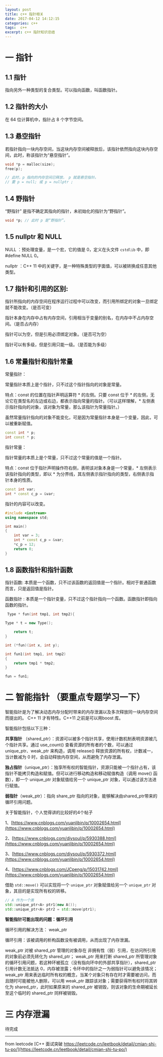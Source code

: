 ```yaml
---
layout: post
title: c++ 指针相关
date: 2017-04-12 14:12:15
categories: c++ 
tags:  c++  
excerpt: c++ 指针知识总结
---
```


# 一 指针

## 1.1  指针

指向另外一种类型的复合类型。可以指向函数，叫函数指针。

## 1.2 指针的大小

在 64 位计算机中，指针占 8 个字节空间。

## 1.3 悬空指针 

若指针指向一块内存空间，当这块内存空间被释放后，该指针依然指向这块内存空间，此时，称该指针为“悬空指针”。

```c++
void *p = malloc(size); 
free(p); 

// 此时，p 指向的内存空间已释放， p 就是悬空指针。
// 要 p = null; 或 p = nullptr ;

```

## 1.4  野指针 

“野指针” 是指不确定其指向的指针，未初始化的指针为“野指针”。

```c++
void *p; // 此时 p 是“野指针”。
```


##  1.5 nullptr 和 NULL

NULL ：预处理变量，是一个宏，它的值是 0，定义在头文件 `cstdlib` 中，即 #define NULL 0。

nullptr ：C++ 11 中的关键字，是一种特殊类型的字面值，可以被转换成任意其他类型。

 
##  1.7 指针和引用的区别:
 
指针所指向的内存空间在程序运行过程中可以改变，而引用所绑定的对象一旦绑定就不能改变。（是否可变）

指针本身在内存中占有内存空间，引用相当于变量的别名，在内存中不占内存空间。（是否占内存）

指针可以为空，但是引用必须绑定对象。（是否可为空）

指针可以有多级，但是引用只能一级。（是否能为多级）


## 1.6 常量指针和指针常量

常量指针：

常量指针本质上是个指针，只不过这个指针指向的对象是常量。

特点：const 的位置在指针声明运算符 * 的左侧。只要 const 位于 * 的左侧，无论它在类型名的左边或右边，都表示指向常量的指针。（可以这样理解，* 左侧表示指针指向的对象，该对象为常量，那么该指针为常量指针。）

虽然常量指针指向的对象不能变化，可是因为常量指针本身是一个变量，因此，可以被重新赋值。

```c++
const int * p; 
int const * p;
```


指针常量：

指针常量的本质上是个常量，只不过这个常量的值是一个指针。

特点：const 位于指针声明操作符右侧，表明该对象本身是一个常量，* 左侧表示该指针指向的类型，即以 * 为分界线，其左侧表示指针指向的类型，右侧表示指针本身的性质。


```c++ 
const int var; 
int * const c_p = &var;
```

指针的内容可以改变。

```c++
#include <iostream>
using namespace std;

int main()
{
    int var = 3;
    int * const c_p = &var;
    *c_p = 12; 
    return 0;
}

```

## 1.8  函数指针和指针函数


  
指针函数: 本质是一个函数，只不过该函数的返回值是一个指针。相对于普通函数而言，只是返回值是指针。

函数指针  : 本质是一个指针变量，只不过这个指针指向一个函数。函数指针即指向函数的指针。
```c++
 Type * fun(int tmp1, int tmp2){

Type * t = new Type();

    return t;
}

int (*fun)(int x, int y);

int fun1(int tmp1, int tmp2) 
{
	return tmp1 * tmp2; 
}

fun = fun1;

```

# 二  智能指针  （要重点专题学习一下）


智能指针是为了解决动态内存分配时带来的内存泄漏以及多次释放同一块内存空间而提出的。 C++ 11 才有特性。C++11 之前是可以用boost 库。

智能指针包括以下三种：

**共享指针** （shared_ptr）：资源可以被多个指针共享，使用计数机制表明资源被几个指针共享。通过 use_count() 查看资源的所有者的个数，可以通过 unique_ptr、weak_ptr 来构造，调用 release() 释放资源的所有权，计数减一，当计数减为 0 时，会自动释放内存空间，从而避免了内存泄漏。

**独占指针**（unique_ptr）：独享所有权的智能指针，资源只能被一个指针占有，该指针不能拷贝构造和赋值。但可以进行移动构造和移动赋值构造（调用 move() 函数），即一个 unique_ptr 对象赋值给另一个 unique_ptr 对象，可以通过该方法进行赋值。

**弱指针**（weak_ptr）：指向 share_ptr 指向的对象，能够解决由shared_ptr带来的循环引用问题。

关于智能指针，个人觉得讲的比较好的4个帖子

1、[https://www.cnblogs.com/yuanlibin/p/10002654.html](https://www.cnblogs.com/yuanlibin/p/10002654.html)

2、[https://www.cnblogs.com/diysoul/p/5930388.html](https://www.cnblogs.com/yuanlibin/p/10002654.html)

3、[https://www.cnblogs.com/diysoul/p/5930372.html](https://www.cnblogs.com/yuanlibin/p/10002654.html)

4、[https://www.cnblogs.com/JCpeng/p/15031742.html](https://www.cnblogs.com/yuanlibin/p/10002654.html)

借助 `std::move()` 可以实现将一个 `unique_ptr` 对象赋值给另一个 `unique_ptr` 对象，其目的是实现所有权的转移。

```c++
// A 作为一个类 
std::unique_ptr<A> ptr1(new A());
std::unique_ptr<A> ptr2 = std::move(ptr1);

```

**智能指针可能出现的问题：循环引用**

循环引用的解决方法： weak_ptr

循环引用：该被调用的析构函数没有被调用，从而出现了内存泄漏。

weak_ptr 对被 shared_ptr 管理的对象存在 非拥有性（弱）引用，在访问所引用的对象前必须先转化为 shared_ptr；
weak_ptr 用来打断 shared_ptr 所管理对象的循环引用问题，若这种环被孤立（没有指向环中的外部共享指针），shared_ptr 引用计数无法抵达 0，内存被泄露；令环中的指针之一为弱指针可以避免该情况；
weak_ptr 用来表达临时所有权的概念，当某个对象只有存在时才需要被访问，而且随时可能被他人删除，可以用 weak_ptr 跟踪该对象；需要获得所有权时将其转化为 shared_ptr，此时如果原来的 shared_ptr 被销毁，则该对象的生命期被延长至这个临时的 shared_ptr 同样被销毁。


# 三 内存泄漏
 
 待完成

 ---
from leetcode [C++ 面试突破 https://leetcode.cn/leetbook/detail/cmian-shi-tu-po/](https://leetcode.cn/leetbook/detail/cmian-shi-tu-po/)